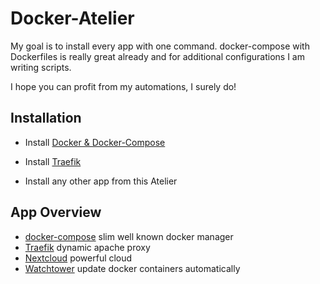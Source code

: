 # Docker-Atelier

My goal is to install every app with one command.
docker-compose with Dockerfiles is really great already and for additional configurations I am writing scripts.

I hope you can profit from my automations, I surely do!

## Installation

* Install [Docker & Docker-Compose](https://github.com/Sim0nW0lf/Docker-Atelier/tree/master/1.%20Docker%20%26%20Docker-Compose)

* Install [Traefik](https://github.com/Sim0nW0lf/Docker-Atelier/tree/master/2.%20Traefik/_Installation)

* Install any other app from this Atelier

## App Overview

* [docker-compose](https://github.com/docker/compose) slim well known docker manager
* [Traefik](https://github.com/traefik/traefik) dynamic apache proxy
* [Nextcloud](https://github.com/nextcloud/docker) powerful cloud
* [Watchtower](https://github.com/containrrr/watchtower) update docker containers automatically
